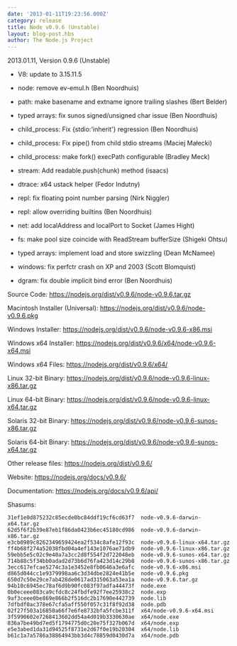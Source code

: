 ```yaml
---
date: '2013-01-11T19:23:56.000Z'
category: release
title: Node v0.9.6 (Unstable)
layout: blog-post.hbs
author: The Node.js Project
---
```


2013.01.11, Version 0.9.6 (Unstable)

- V8: update to 3.15.11.5

- node: remove ev-emul.h (Ben Noordhuis)

- path: make basename and extname ignore trailing slashes (Bert Belder)

- typed arrays: fix sunos signed/unsigned char issue (Ben Noordhuis)

- child_process: Fix {stdio:'inherit'} regression (Ben Noordhuis)

- child_process: Fix pipe() from child stdio streams (Maciej Małecki)

- child_process: make fork() execPath configurable (Bradley Meck)

- stream: Add readable.push(chunk) method (isaacs)

- dtrace: x64 ustack helper (Fedor Indutny)

- repl: fix floating point number parsing (Nirk Niggler)

- repl: allow overriding builtins (Ben Noordhuis)

- net: add localAddress and localPort to Socket (James Hight)

- fs: make pool size coincide with ReadStream bufferSize (Shigeki Ohtsu)

- typed arrays: implement load and store swizzling (Dean McNamee)

- windows: fix perfctr crash on XP and 2003 (Scott Blomquist)

- dgram: fix double implicit bind error (Ben Noordhuis)

Source Code: https://nodejs.org/dist/v0.9.6/node-v0.9.6.tar.gz

Macintosh Installer (Universal): https://nodejs.org/dist/v0.9.6/node-v0.9.6.pkg

Windows Installer: https://nodejs.org/dist/v0.9.6/node-v0.9.6-x86.msi

Windows x64 Installer: https://nodejs.org/dist/v0.9.6/x64/node-v0.9.6-x64.msi

Windows x64 Files: https://nodejs.org/dist/v0.9.6/x64/

Linux 32-bit Binary: https://nodejs.org/dist/v0.9.6/node-v0.9.6-linux-x86.tar.gz

Linux 64-bit Binary: https://nodejs.org/dist/v0.9.6/node-v0.9.6-linux-x64.tar.gz

Solaris 32-bit Binary: https://nodejs.org/dist/v0.9.6/node-v0.9.6-sunos-x86.tar.gz

Solaris 64-bit Binary: https://nodejs.org/dist/v0.9.6/node-v0.9.6-sunos-x64.tar.gz

Other release files: https://nodejs.org/dist/v0.9.6/

Website: https://nodejs.org/docs/v0.9.6/

Documentation: https://nodejs.org/docs/v0.9.6/api/

Shasums:

```
31ef1e0d875232c85ecde0bc84ddf19cf6cd63f7  node-v0.9.6-darwin-x64.tar.gz
62d5f6f2b39e87eb1f86da0423b6ec45180cd986  node-v0.9.6-darwin-x86.tar.gz
e3cb0989c8262349659424ea2f534c8afe12f93c  node-v0.9.6-linux-x64.tar.gz
ff4b68f274a52038fbd04a4ef143e1076ae71db9  node-v0.9.6-linux-x86.tar.gz
59ebb5e5c02c9e40a7a3cc2d8f554f2d722048eb  node-v0.9.6-sunos-x64.tar.gz
714b88c5f34bb0adad2d73b6d76fa423d14c29b8  node-v0.9.6-sunos-x86.tar.gz
3ecc617efcae5274c3a1e3452e8fb0646a3e6afc  node-v0.9.6-x86.msi
d865d044cc1e9379998aa6c3d34dbe2824e41b5e  node-v0.9.6.pkg
650d7c50e29ce7ab428de0617ad315063a53ea1a  node-v0.9.6.tar.gz
94b10c6945ec78af6d9b90fc083f97adfa44473f  node.exe
0b0eceee083ca9cfdc8c24fbdfe92f7ee25938c2  node.exp
9af3ceee0be869e866b2f516dc2b17690e442739  node.lib
7dfbdf0ac378e67cfa5aff550f057c31f8f92d38  node.pdb
02f27f503a16850a66f7e6fe8732bfa5fcbe311f  x64/node-v0.9.6-x64.msi
3f5990602e7268413602dd54a4d019b3330630ae  x64/node.exe
836a7be49bd7ed5f1794775d0c20e75f327b067d  x64/node.exp
e5e3abed1da31d94525f8731e2d67f0e19b20304  x64/node.lib
b61c1a7a5786a38864943bb3d4c78859d0430d7a  x64/node.pdb
```
